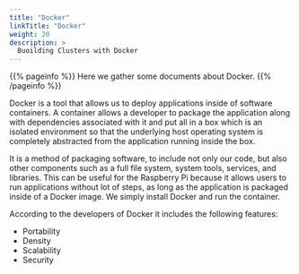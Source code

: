 ```yaml
---
title: "Docker"
linkTitle: "Docker"
weight: 20
description: >
  Buoilding Clusters with Docker
---
```


{{% pageinfo %}}
Here we gather some documents about Docker.
{{% /pageinfo %}}

Docker is a tool that allows us to deploy applications inside of
software containers. A container allows a developer to package the
application along with dependencies associated with it and put all in
a box which is an isolated environment so that the underlying host
operating system is completely abstracted from the application running
inside the box.

It is a method of packaging software, to include not only our code,
but also other components such as a full file system, system tools,
services, and libraries. This can be useful for the Raspberry Pi
because it allows users to run applications without lot of steps, as
long as the application is packaged inside of a Docker image. We
simply install Docker and run the container.

According to the developers of Docker it includes the following features:

* Portability
* Density
* Scalability
* Security


